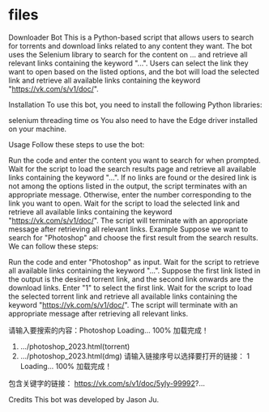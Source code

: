 # files
Downloader Bot
This is a Python-based script that allows users to search for torrents and download links related to any content they want. The bot uses the Selenium library to search for the content on ... and retrieve all relevant links containing the keyword "...". Users can select the link they want to open based on the listed options, and the bot will load the selected link and retrieve all available links containing the keyword "https://vk.com/s/v1/doc/".

Installation
To use this bot, you need to install the following Python libraries:

selenium
threading
time
os
You also need to have the Edge driver installed on your machine.

Usage
Follow these steps to use the bot:

Run the code and enter the content you want to search for when prompted.
Wait for the script to load the search results page and retrieve all available links containing the keyword "...".
If no links are found or the desired link is not among the options listed in the output, the script terminates with an appropriate message. Otherwise, enter the number corresponding to the link you want to open.
Wait for the script to load the selected link and retrieve all available links containing the keyword "https://vk.com/s/v1/doc/".
The script will terminate with an appropriate message after retrieving all relevant links.
Example
Suppose we want to search for "Photoshop" and choose the first result from the search results. We can follow these steps:

Run the code and enter "Photoshop" as input.
Wait for the script to retrieve all available links containing the keyword "...".
Suppose the first link listed in the output is the desired torrent link, and the second link onwards are the download links. Enter "1" to select the first link.
Wait for the script to load the selected torrent link and retrieve all available links containing the keyword "https://vk.com/s/v1/doc/".
The script will terminate with an appropriate message after retrieving all relevant links.

请输入要搜索的内容：Photoshop
Loading... 100%
加载完成！
1. .../photoshop_2023.html(torrent)
2. .../photoshop_2023.html(dmg)
请输入链接序号以选择要打开的链接：
1
Loading... 100%
加载完成！

包含关键字的链接： https://vk.com/s/v1/doc/5yly-99992?...

Credits
This bot was developed by Jason Ju.
